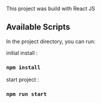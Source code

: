 This project was build with React JS

## Available Scripts

In the project directory, you can run:

initial install : 
### `npm install`


start project : 
### `npm run start`

